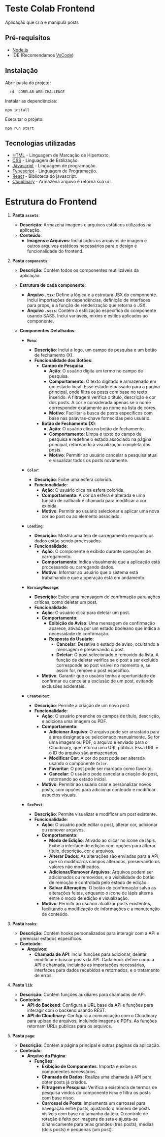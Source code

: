 # Teste Colab Frontend
Aplicação que cria e manipula posts

## Pré-requisitos
- [Node.js](https://nodejs.org/en)
- IDE (Recomendamos [VsCode](https://code.visualstudio.com/))

## Instalação


Abrir pasta do projeto:
```
  cd  CORELAB-WEB-CHALLENGE
```

Instalar as dependências:
```
npm install
```

Executar o projeto:
```
npm run start
```

## Tecnologias utilizadas
- [HTML](https://developer.mozilla.org/pt-BR/docs/Web/HTML) - Linguagem de Marcação de Hipertexto.
- [CSS](https://developer.mozilla.org/pt-BR/docs/Web/CSS) - Linguagem de Estilização.
- [Javascript](https://developer.mozilla.org/pt-BR/docs/Web/JavaScript) - Linguagem de programação.
- [Typescript](https://www.typescriptlang.org/) - Linguagem de Programação.
- [React](https://pt-br.react.dev/) - Biblioteca do javascript.
- [Cloudinary](https://cloudinary.com/) - Armazena arquivo e retorna sua url.

# Estrutura do Frontend

1. **Pasta `assets`**:
   - **Descrição**: Armazena imagens e arquivos estáticos utilizados na aplicação.
   - **Conteúdo**:
     - **Imagens e Arquivos**: Inclui todos os arquivos de imagem e outros arquivos estáticos necessários para o design e funcionalidade do frontend.

2. **Pasta `components`**:
   - **Descrição**: Contém todos os componentes reutilizáveis da aplicação.
   - **Estrutura de cada componente**:
     - **Arquivo `.tsx`**: Define a lógica e a estrutura JSX do componente. Inclui importações de dependências, definição de interfaces para props, e a função de renderização que retorna o JSX.
     - **Arquivo `.scss`**: Contém a estilização específica do componente usando SASS. Inclui variáveis, mixins e estilos aplicados ao componente.

   - **Componentes Detalhados**:
     - **`Menu`**:
       - **Descrição**: Inclui a logo, um campo de pesquisa e um botão de fechamento (X).
       - **Funcionalidade dos Botões**:
         - **Campo de Pesquisa**:
           - **Ação**: O usuário digita um termo no campo de pesquisa.
           - **Comportamento**: O texto digitado é armazenado em um estado local. Esse estado é passado para a página principal, onde filtra os posts com base no texto inserido. A filtragem verifica o título, descrição e cor dos posts. A cor é considerada apenas se o nome corresponder exatamente ao nome na lista de cores.
           - **Motivo**: Facilitar a busca de posts específicos com base nas palavras-chave fornecidas pelo usuário.
         - **Botão de Fechamento (X)**:
           - **Ação**: O usuário clica no botão de fechamento.
           - **Comportamento**: Limpa o texto do campo de pesquisa e redefine o estado associado na página principal, retornando à visualização completa dos posts.
           - **Motivo**: Permitir ao usuário cancelar a pesquisa atual e visualizar todos os posts novamente.

     - **`Color`**:
       - **Descrição**: Exibe uma esfera colorida.
       - **Funcionalidade**:
         - **Ação**: O usuário clica na esfera colorida.
         - **Comportamento**: A cor da esfera é alterada e uma função de callback é chamada para modificar a cor exibida.
         - **Motivo**: Permitir ao usuário selecionar e aplicar uma nova cor ao post ou ao elemento associado.

     - **`Loading`**:
       - **Descrição**: Mostra uma tela de carregamento enquanto os dados estão sendo processados.
       - **Funcionalidade**:
         - **Ação**: O componente é exibido durante operações de carregamento.
         - **Comportamento**: Indica visualmente que a aplicação está processando ou carregando dados.
         - **Motivo**: Informar ao usuário que o sistema está trabalhando e que a operação está em andamento.

     - **`WarningMessage`**:
       - **Descrição**: Exibe uma mensagem de confirmação para ações críticas, como deletar um post.
       - **Funcionalidade**:
         - **Ação**: O usuário clica para deletar um post.
         - **Comportamento**:
           - **Exibição do Aviso**: Uma mensagem de confirmação aparece, ativada por um estado booleano que indica a necessidade de confirmação.
           - **Resposta do Usuário**:
             - **Cancelar**: Desativa o estado de aviso, ocultando a mensagem e preservando o post.
             - **Deletar**: O post selecionado é removido da lista. A função de deletar verifica se o post a ser excluído corresponde ao post visível no momento e, se assim for, remove o post específico.
         - **Motivo**: Garantir que o usuário tenha a oportunidade de confirmar ou cancelar a exclusão de um post, evitando exclusões acidentais.

     - **`CreatePost`**:
       - **Descrição**: Permite a criação de um novo post.
       - **Funcionalidade**:
         - **Ação**: O usuário preenche os campos de título, descrição, e adiciona uma imagem ou PDF.
         - **Comportamento**:
           - **Adicionar Arquivo**: O arquivo pode ser arrastado para a área designada ou selecionado manualmente. Se for uma imagem ou PDF, o arquivo é enviado para o Cloudinary, que retorna uma URL pública. Essa URL e o ID do arquivo são armazenados.
           - **Modificar Cor**: A cor do post pode ser alterada usando o componente `Color`.
           - **Favoritar**: O post pode ser marcado como favorito.
           - **Cancelar**: O usuário pode cancelar a criação do post, retornando ao estado inicial.
         - **Motivo**: Permitir ao usuário criar e personalizar novos posts, com opções para adicionar conteúdo e modificar aspectos visuais.

     - **`SeePost`**:
       - **Descrição**: Permite visualizar e modificar um post existente.
       - **Funcionalidade**:
         - **Ação**: O usuário pode editar o post, alterar cor, adicionar ou remover arquivos.
         - **Comportamento**:
           - **Modo de Edição**: Ativado ao clicar no ícone de lápis. Exibe a interface de edição com opções para alterar título, descrição, cor e arquivos.
           - **Alterar Dados**: As alterações são enviadas para a API, que só modifica os campos alterados, preservando os valores não modificados.
           - **Adicionar/Remover Arquivos**: Arquivos podem ser adicionados ou removidos, e a visibilidade do botão de remoção é controlada pelo estado de edição.
           - **Salvar Alterações**: O botão de confirmação salva as alterações feitas, enquanto o ícone de lápis alterna entre o modo de edição e visualização.
         - **Motivo**: Permitir ao usuário atualizar posts existentes, facilitando a modificação de informações e a manutenção de conteúdo.

3. **Pasta `hooks`**:
   - **Descrição**: Contém hooks personalizados para interagir com a API e gerenciar estados específicos.
   - **Conteúdo**:
     - **Arquivos**:
       - **Chamada de API**: Inclui funções para adicionar, deletar, modificar e buscar posts da API. Cada hook define como a API é chamada, incluindo as importações necessárias, interfaces para dados recebidos e retornados, e o tratamento de erros.

4. **Pasta `lib`**:
   - **Descrição**: Contém funções auxiliares para chamadas de API.
   - **Conteúdo**:
     - **API do Backend**: Configura a URL base da API e funções para interagir com o backend usando REST.
     - **API do Cloudinary**: Configura a comunicação com o Cloudinary para upload de arquivos, incluindo imagens e PDFs. As funções retornam URLs públicas para os arquivos.

5. **Pasta `page`**:
   - **Descrição**: Contém a página principal e outras páginas da aplicação.
   - **Conteúdo**:
     - **Arquivo da Página**:
       - **Funções**:
         - **Exibição de Componentes**: Importa e exibe os componentes necessários.
         - **Chamada de Dados**: Realiza uma chamada à API para obter posts já criados.
         - **Filtragem e Pesquisa**: Verifica a existência de termos de pesquisa vindos do componente `Menu` e filtra os posts com base nisso.
         - **Carrossel de Posts**: Implementa um carrossel para navegação entre posts, ajustando o número de posts visíveis com base no tamanho da tela. O controle de rotação é feito por imagens de seta e ajusta-se dinamicamente para telas grandes (três posts), médias (dois posts) e pequenas (um post).
